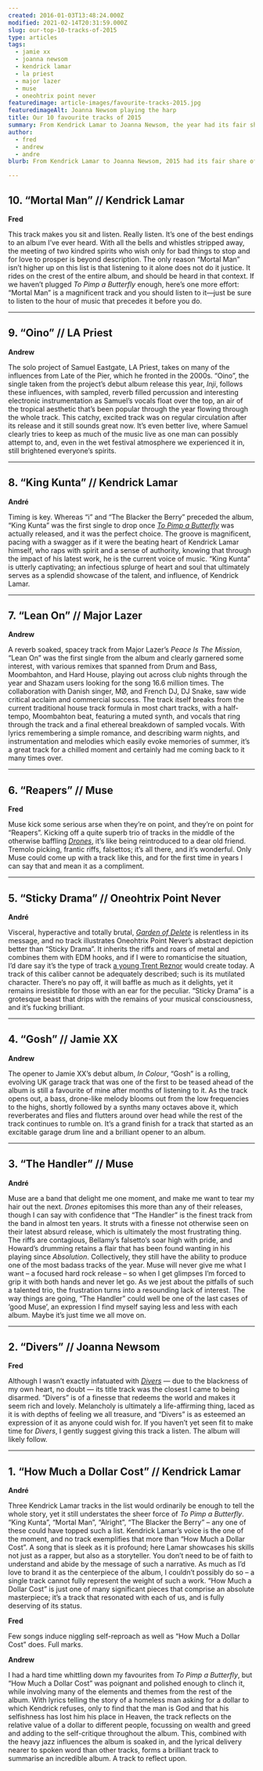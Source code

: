 ```yaml
---
created: 2016-01-03T13:48:24.000Z
modified: 2021-02-14T20:31:59.000Z
slug: our-top-10-tracks-of-2015
type: articles
tags:
  - jamie xx
  - joanna newsom
  - kendrick lamar
  - la priest
  - major lazer
  - muse
  - oneohtrix point never
featuredimage: article-images/favourite-tracks-2015.jpg
featuredimageAlt: Joanna Newsom playing the harp
title: Our 10 favourite tracks of 2015
summary: From Kendrick Lamar to Joanna Newsom, the year had its fair share of beautiful tracks. Here is our pick of the bunch
author: 
  - fred
  - andrew
  - andre
blurb: From Kendrick Lamar to Joanna Newsom, 2015 had its fair share of beautiful tracks. Here are our picks of the year.

---
```


## 10\. “Mortal Man” // Kendrick Lamar

<youtube-video video-id="axwpgn3GRMs" desc="Kendrick Lamar: Mortal Man" />

**Fred**

This track makes you sit and listen. Really listen. It’s one of the best endings to an album I’ve ever heard. With all the bells and whistles stripped away, the meeting of two kindred spirits who wish only for bad things to stop and for love to prosper is beyond description. The only reason “Mortal Man” isn’t higher up on this list is that listening to it alone does not do it justice. It rides on the crest of the entire album, and should be heard in that context. If we haven’t plugged *To Pimp a Butterfly* enough, here’s one more effort: “Mortal Man” is a magnificent track and you should listen to it—just be sure to listen to the hour of music that precedes it before you do.

-----

## 9\. “Oino” // LA Priest

<youtube-video video-id="ZJPjSaOcVwg" desc="LA Priest: Oino" />

**Andrew**

The solo project of Samuel Eastgate, LA Priest, takes on many of the influences from Late of the Pier, which he fronted in the 2000s. “Oino”, the single taken from the project’s debut album release this year, *Inji*, follows these influences, with sampled, reverb filled percussion and interesting electronic instrumentation as Samuel’s vocals float over the top, an air of the tropical aesthetic that’s been popular through the year flowing through the whole track. This catchy, excited track was on regular circulation after its release and it still sounds great now. It’s even better live, where Samuel clearly tries to keep as much of the music live as one man can possibly attempt to, and, even in the wet festival atmosphere we experienced it in, still brightened everyone’s spirits.

-----

## 8\. “King Kunta” // Kendrick Lamar

<youtube-video video-id="hRK7PVJFbS8" desc="Kendrick Lamar: King Kunta" />

**André**

Timing is key. Whereas “i” and “The Blacker the Berry” preceded the album, “King Kunta” was the first single to drop once [*To Pimp a Butterfly*](/reviews/kendrick-lamar-to-pimp-a-butterfly/) was actually released, and it was the perfect choice. The groove is magnificent, pacing with a swagger as if it were the beating heart of Kendrick Lamar himself, who raps with spirit and a sense of authority, knowing that through the impact of his latest work, he is the current voice of music. “King Kunta” is utterly captivating; an infectious splurge of heart and soul that ultimately serves as a splendid showcase of the talent, and influence, of Kendrick Lamar.

-----

## 7\. “Lean On” // Major Lazer

<youtube-video video-id="YqeW9_5kURI" desc="Major Lazer: Lean On" />

**Andrew**

A reverb soaked, spacey track from Major Lazer’s *Peace Is The Mission*, “Lean On” was the first single from the album and clearly garnered some interest, with various remixes that spanned from Drum and Bass, Moombahton, and Hard House, playing out across club nights through the year and Shazam users looking for the song 16.6 million times. The collaboration with Danish singer, MØ, and French DJ, DJ Snake, saw wide critical acclaim and commercial success. The track itself breaks from the current traditional house track formula in most chart tracks, with a half-tempo, Moombahton beat, featuring a muted synth, and vocals that ring through the track and a final ethereal breakdown of sampled vocals. With lyrics remembering a simple romance, and describing warm nights, and instrumentation and melodies which easily evoke memories of summer, it’s a great track for a chilled moment and certainly had me coming back to it many times over.

-----

## 6\. “Reapers” // Muse

<youtube-video video-id="gcNEC9NaJuE" desc="Muse: Reapers" />

**Fred**

Muse kick some serious arse when they’re on point, and they’re on point for “Reapers”. Kicking off a quite superb trio of tracks in the middle of the otherwise baffling [*Drones*](/reviews/muse-drones/), it’s like being reintroduced to a dear old friend. Tremolo picking, frantic riffs, falsettos; it’s all there, and it’s wonderful. Only Muse could come up with a track like this, and for the first time in years I can say that and mean it as a compliment.

-----

## 5\. “Sticky Drama” // Oneohtrix Point Never

<youtube-video video-id="td-e4i2BL_Q" desc="Oneohtrix Point Never: Sticky Drama" />

**André**

Visceral, hyperactive and totally brutal, [*Garden of Delete*](/reviews/oneohtrix-point-never-garden-of-delete/) is relentless in its message, and no track illustrates Oneohtrix Point Never’s abstract depiction better than “Sticky Drama”. It inherits the riffs and roars of metal and combines them with EDM hooks, and if I were to romanticise the situation, I’d dare say it’s the type of track [a young Trent Reznor](/reviews/nine-inch-nails-pretty-hate-machine/) would create today. A track of this caliber cannot be adequately described; such is its mutilated character. There’s no pay off, it will baffle as much as it delights, yet it remains irresistible for those with an ear for the peculiar. “Sticky Drama” is a grotesque beast that drips with the remains of your musical consciousness, and it’s fucking brilliant.

-----

## 4\. “Gosh” // Jamie XX

<youtube-video video-id="hTGJfRPLe08" desc="Jamie XX: Gosh" />

**Andrew**

The opener to Jamie XX’s debut album, *In Colour*, “Gosh” is a rolling, evolving UK garage track that was one of the first to be teased ahead of the album is still a favourite of mine after months of listening to it. As the track opens out, a bass, drone-like melody blooms out from the low frequencies to the highs, shortly followed by a synths many octaves above it, which reverberates and flies and flutters around over head while the rest of the track continues to rumble on. It’s a grand finish for a track that started as an excitable garage drum line and a brilliant opener to an album.

-----

## 3\. “The Handler” // Muse

<youtube-video video-id="BF1DQr5dKW8" desc="Muse: The Handler" />

**André**

Muse are a band that delight me one moment, and make me want to tear my hair out the next. *Drones* epitomises this more than any of their releases, though I can say with confidence that “The Handler” is the finest track from the band in almost ten years. It struts with a finesse not otherwise seen on their latest absurd release, which is ultimately the most frustrating thing. The riffs are contagious, Bellamy’s falsetto’s soar high with pride, and Howard’s drumming retains a flair that has been found wanting in his playing since *Absolution*. Collectively, they still have the ability to produce one of the most badass tracks of the year. Muse will never give me what I want – a focused hard rock release – so when I get glimpses I’m forced to grip it with both hands and never let go. As we jest about the pitfalls of such a talented trio, the frustration turns into a resounding lack of interest. The way things are going, “The Handler” could well be one of the last cases of ‘good Muse’, an expression I find myself saying less and less with each album. Maybe it’s just time we all move on.

-----

## 2\. “Divers” // Joanna Newsom

<youtube-video video-id="48xlgXqQKLA" desc="Joanna Newsom: Divers" />

**Fred**

Although I wasn’t exactly infatuated with [*Divers*](/reviews/joanna-newsom-divers/) — due to the blackness of my own heart, no doubt — its title track was the closest I came to being disarmed. “Divers” is of a finesse that redeems the world and makes it seem rich and lovely. Melancholy is ultimately a life-affirming thing, laced as it is with depths of feeling we all treasure, and “Divers” is as esteemed an expression of it as anyone could wish for. If you haven’t yet seen fit to make time for *Divers*, I gently suggest giving this track a listen. The album will likely follow.

-----

## 1\. “How Much a Dollar Cost” // Kendrick Lamar

<youtube-video video-id="y8kEiL81_R4" desc="Kendrick Lamar: How Much a Dollar Cost" />

**André**

Three Kendrick Lamar tracks in the list would ordinarily be enough to tell the whole story, yet it still understates the sheer force of *To Pimp a Butterfly*. “King Kunta”, “Mortal Man”, “Alright”, “The Blacker the Berry” – any one of these could have topped such a list. Kendrick Lamar’s voice is the one of the moment, and no track exemplifies that more than “How Much a Dollar Cost”. A song that is sleek as it is profound; here Lamar showcases his skills not just as a rapper, but also as a storyteller. You don’t need to be of faith to understand and abide by the message of such a narrative. As much as I’d love to brand it as the centerpiece of the album, I couldn’t possibly do so – a single track cannot fully represent the weight of such a work. “How Much a Dollar Cost” is just one of many significant pieces that comprise an absolute masterpiece; it’s a track that resonated with each of us, and is fully deserving of its status.

**Fred**

Few songs induce niggling self-reproach as well as “How Much a Dollar Cost” does. Full marks.

**Andrew**

I had a hard time whittling down my favourites from *To Pimp a Butterfly*, but “How Much a Dollar Cost” was poignant and polished enough to clinch it, while involving many of the elements and themes from the rest of the album. With lyrics telling the story of a homeless man asking for a dollar to which Kendrick refuses, only to find that the man is God and that his selfishness has lost him his place in Heaven, the track reflects on the relative value of a dollar to different people, focussing on wealth and greed and adding to the self-critique throughout the album. This, combined with the heavy jazz influences the album is soaked in, and the lyrical delivery nearer to spoken word than other tracks, forms a brilliant track to summarise an incredible album. A track to reflect upon.